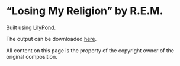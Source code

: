 # “Losing My Religion” by R.E.M.

Built using [LilyPond](https://lilypond.org/).

The output can be downloaded [here](https://jeandeaual.github.io/lilypond-rem-losing-my-religion).

All content on this page is the property of the copyright owner of the original composition.
